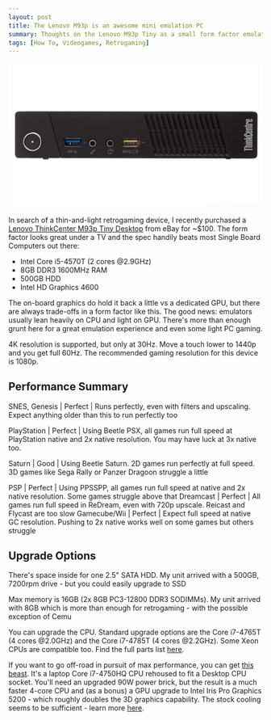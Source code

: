 ```yaml
---
layout: post
title: The Lenovo M93p is an awesome mini emulation PC
summary: Thoughts on the Lenovo M93p Tiny as a small form factor emulation machine
tags: [How To, Videogames, Retrogaming]
---
```


![](/img/posts/lenovo-m93p.jpg)

In search of a thin-and-light retrogaming device, I recently purchased a <a href="https://www.lenovo.com/us/en/desktops/thinkcentre/m-series-tiny/m93-m93p/" target="_blank">Lenovo ThinkCenter M93p Tiny Desktop</a> from eBay for ~$100. The form factor looks great under a TV and the spec handily beats most Single Board Computers out there:

- Intel Core i5-4570T (2 cores @2.9GHz)
- 8GB DDR3 1600MHz RAM
- 500GB HDD
- Intel HD Graphics 4600

The on-board graphics do hold it back a little vs a dedicated GPU, but there are always trade-offs in a form factor like this. The good news: emulators usually lean heavily on CPU and light on GPU. There's more than enough grunt here for a great emulation experience and even some light PC gaming.

4K resolution is supported, but only at 30Hz. Move a touch lower to 1440p and you get full 60Hz. The recommended gaming resolution for this device is 1080p.

## Performance Summary

SNES, Genesis | Perfect | Runs perfectly, even with filters and upscaling. Expect anything older than this to run perfectly too
<!--- Neo Geo | Perfect | TBD -->
PlayStation | Perfect | Using Beetle PSX, all games run full speed at PlayStation native and 2x native resolution. You may have luck at 3x native too.
<!--- Nintendo 64 | TBD | TBD -->
Saturn | Good | Using Beetle Saturn. 2D games run perfectly at full speed. 3D games like Sega Rally or Panzer Dragoon struggle a little
<!--- Atomiswave | TBD | TBD -->
<!--- Naomi | TBD | TBD -->
PSP | Perfect | Using PPSSPP, all games run full speed at native and 2x native resolution. Some games struggle above that
Dreamcast | Perfect | All games run full speed in ReDream, even with 720p upscale. Reicast and Flycast are too slow
Gamecube/Wii | Perfect | Expect full speed at native GC resolution. Pushing to 2x native works well on some games but others struggle
<!--- PlayStation 2 | TBD | TBD
Nintendo 3DS | TBD | TBD
Wii U | TBD | TBD
PlayStation 3 | TBD | TBD
Switch | TBD | TBD --->

## Upgrade Options

There's space inside for one 2.5" SATA HDD. My unit arrived with a 500GB, 7200rpm drive - but you could easily upgrade to SSD

Max memory is 16GB (2x 8GB PC3-12800 DDR3 SODIMMs). My unit arrived with 8GB which is more than enough for retrogaming - with the possible exception of Cemu

You can upgrade the CPU. Standard upgrade options are the Core i7-4765T (4 cores @2.0GHz) and the Core i7-4785T (4 cores @2.2GHz). Some Xeon CPUs are compatible too. Find the full parts list <a href="https://download.lenovo.com/parts/ThinkCentre/m93_m93p_tiny_07012016.pdf" target="_blank">here</a>.

If you want to go off-road in pursuit of max performance, you can get <a href="https://www.ebay.com/itm/293555594492" target="_blank">this beast</a>. It's a laptop Core i7-4750HQ CPU rehoused to fit a Desktop CPU socket. You'll need an upgraded 90W power brick, but the result is a much faster 4-core CPU and (as a bonus) a GPU upgrade to Intel Iris Pro Graphics 5200 - which roughly doubles the 3D graphics capability. The stock cooling seems to be sufficient - learn more <a href="https://forum.kodi.tv/showthread.php?tid=346041" target="_blank">here</a>.

<!---
## Dreamcast Performance

Notes on ReDream vs Reicast/Flycast

## Gamecube Performance

Native OK, 720p nearly OK but some slowdown

## PlayStation 2 Performance

TBD
--->
